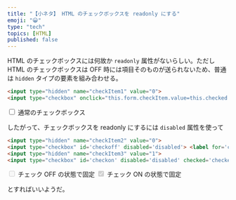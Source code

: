 ```yaml
---
title: "【小ネタ】 HTML のチェックボックスを readonly にする"
emoji: "😀"
type: "tech"
topics: [HTML]
published: false
---
```

HTML のチェックボックスには何故か `readonly` 属性がないらしい。ただし HTML のチェックボックスは OFF 時には項目そのものが送られないため、普通は `hidden` タイプの要素を組み合わせる。

```html
<input type="hidden" name="checkItem1" value="0">
<input type="checkbox" onclick="this.form.checkItem.value=this.checked ? 1 : 0" id='normal'> <label for='normal'>通常のチェックボックス</label>
```

<input type="hidden" name="checkItem1" value="0">
<input type="checkbox" onclick="this.form.checkItem1.value=this.checked ? 1 : 0" id='normal'> <label for='normal'>通常のチェックボックス</label>

したがって、チェックボックスを readonly にするには `disabled` 属性を使って

```html
<input type="hidden" name="checkItem2" value="0">
<input type="checkbox" id='checkoff' disabled='disabled'> <label for='checkoff'>チェック OFF の状態で固定</label>
<input type="hidden" name="checkItem3" value="1">
<input type="checkbox" id='checkon' disabled='disabled' checked='checked'> <label for='checkon'>チェック ON の状態で固定</label>
```

<input type="hidden" name="checkItem2" value="0">
<input type="checkbox" id='checkoff' disabled='disabled'> <label for='checkoff'>チェック OFF の状態で固定</label>
<input type="hidden" name="checkItem3" value="1">
<input type="checkbox" id='checkon' disabled='disabled' checked='checked'> <label for='checkon'>チェック ON の状態で固定</label>

とすればいいようだ。


